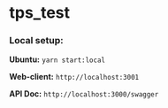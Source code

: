 # tps_test

### Local setup:

**Ubuntu:**
`yarn start:local`

**Web-client:**
`http://localhost:3001`

**API Doc:**
`http://localhost:3000/swagger`
